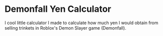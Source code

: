 # Demonfall Yen Calculator
I cool little calculator I made to calculate how much yen I would obtain from selling trinkets in Roblox's Demon Slayer game (Demonfall).
